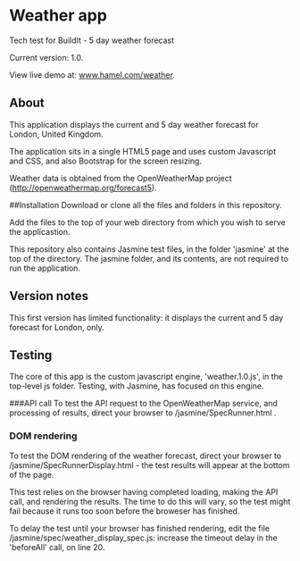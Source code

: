 # Weather app
Tech test for BuildIt - 5 day weather forecast

Current version: 1.0.

View live demo at: www.hamel.com/weather.

## About
This application displays the current and 5 day weather forecast for London, United Kingdom.

The application sits in a single HTML5 page and uses custom Javascript and CSS, and also Bootstrap for the screen resizing.

Weather data is obtained from the OpenWeatherMap project (http://openweathermap.org/forecast5).

##Installation
Download or clone all the files and folders in this repository.

Add the files to the top of your web directory from which you wish to serve the applicastion.

This repository also contains Jasmine test files, in the folder 'jasmine' at the top of the directory. The jasmine folder, and its contents, are not required to run the application.

## Version notes
This first version has limited functionality: it displays the current and 5 day forecast for London, only.

## Testing
The core of this app is the custom javascript engine, 'weather.1.0.js', in the top-level js folder.   Testing, with Jasmine, has focused on this engine.

###API call
To test the API request to the OpenWeatherMap service, and processing of results, direct your browser to /jasmine/SpecRunner.html .

### DOM rendering
To test the DOM rendering of the weather forecast, direct your browser to /jasmine/SpecRunnerDisplay.html - the test results will appear at the bottom of the page.

This test relies on the browser having completed loading, making the API call, and rendering the results. The time to do this will vary, so the test might fail because it runs too soon before the broweser has finished.

To delay the test until your browser has finished rendering, edit the file /jasmine/spec/weather_display_spec.js: increase the timeout delay in the 'beforeAll' call, on line 20.




